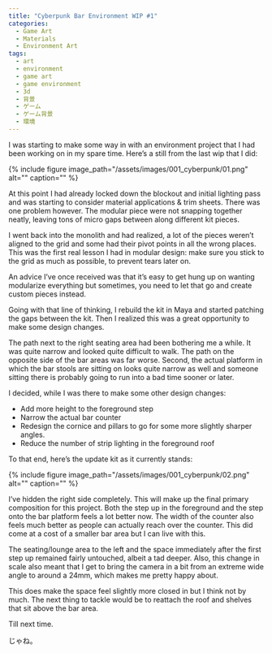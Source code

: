 ```yaml
---
title: "Cyberpunk Bar Environment WIP #1"
categories:
  - Game Art
  - Materials
  - Environment Art
tags:
  - art
  - environment
  - game art
  - game environment
  - 3d
  - 背景
  - ゲーム
  - ゲーム背景
  - 環境
---
```


I was starting to make some way in with an environment project that I had been working on in my spare time. Here’s a still from the last wip that I did:

{% include figure image_path="/assets/images/001_cyberpunk/01.png" alt="" caption="" %}

At this point I had already locked down the blockout and initial lighting pass and was starting to consider material applications & trim sheets. There was one problem however. The modular piece were not snapping together neatly, leaving tons of micro gaps between along different kit pieces.

I went back into the monolith and had realized, a lot of the pieces weren’t aligned to the grid and some had their pivot points in all the wrong places. This was the first real lesson I had in modular design: make sure you stick to the grid as much as possible, to prevent tears later on.

An advice I’ve once received was that it’s easy to get hung up on wanting modularize everything but sometimes, you need to let that go and create custom pieces instead.

Going with that line of thinking, I rebuild the kit in Maya and started patching the gaps between the kit. Then I realized this was a great opportunity to make some design changes.

The path next to the right seating area had been bothering me a while. It was quite narrow and looked quite difficult to walk. The path on the opposite side of the bar areas was far worse. Second, the actual platform in which the bar stools are sitting on looks quite narrow as well and someone sitting there is probably going to run into a bad time sooner or later.

I decided, while I was there to make some other design changes:

* Add more height to the foreground step
* Narrow the actual bar counter
* Redesign the cornice and pillars to go for some more slightly sharper angles.
* Reduce the number of strip lighting in the foreground roof

To that end, here’s the update kit as it currently stands:

{% include figure image_path="/assets/images/001_cyberpunk/02.png" alt="" caption="" %}

I’ve hidden the right side completely. This will make up the final primary composition for this project. Both the step up in the foreground and the step onto the bar platform feels a lot better now. The width of the counter also feels much better as people can actually reach over the counter. This did come at a cost of a smaller bar area but I can live with this.

The seating/lounge area to the left and the space immediately after the first step up remained fairly untouched, albeit a tad deeper. Also, this change in scale also meant that I get to bring the camera in a bit from an extreme wide angle to around a 24mm, which makes me pretty happy about.

This does make the space feel slightly more closed in but I think not by much. The next thing to tackle would be to reattach the roof and shelves that sit above the bar area.

Till next time.

じゃね。